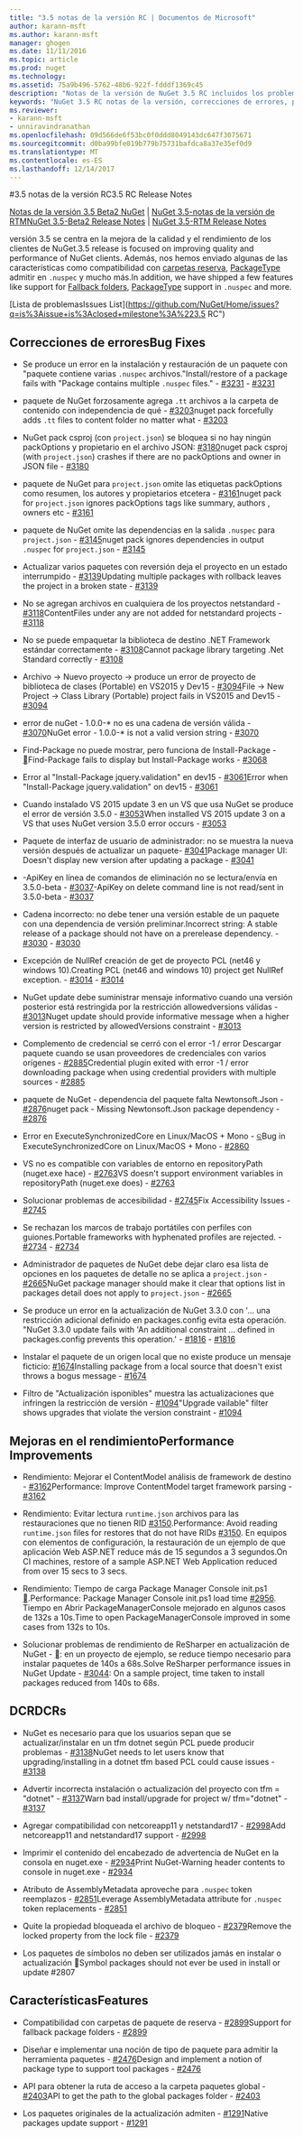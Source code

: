 ```yaml
---
title: "3.5 notas de la versión RC | Documentos de Microsoft"
author: karann-msft
ms.author: karann-msft
manager: ghogen
ms.date: 11/11/2016
ms.topic: article
ms.prod: nuget
ms.technology: 
ms.assetid: 75a9b496-5762-48b6-922f-fdddf1369c45
description: "Notas de la versión de NuGet 3.5 RC incluidos los problemas conocidos, correcciones de errores, las funciones agregadas y dcr."
keywords: "NuGet 3.5 RC notas de la versión, correcciones de errores, problemas, conocidos agregan características, DCR"
ms.reviewer:
- karann-msft
- unniravindranathan
ms.openlocfilehash: 09d566de6f53bc0f0ddd8049143dc647f3075671
ms.sourcegitcommit: d0ba99bfe019b779b75731bafdca8a37e35ef0d9
ms.translationtype: MT
ms.contentlocale: es-ES
ms.lasthandoff: 12/14/2017
---
```

#<a name="35-rc-release-notes"></a><span data-ttu-id="d2315-104">3.5 notas de la versión RC</span><span class="sxs-lookup"><span data-stu-id="d2315-104">3.5 RC Release Notes</span></span>

<span data-ttu-id="d2315-105">[Notas de la versión 3.5 Beta2 NuGet](../release-notes/nuget-3.5-Beta2.md) | [NuGet 3.5-notas de la versión de RTM](../release-notes/nuget-3.5-RTM.md)</span><span class="sxs-lookup"><span data-stu-id="d2315-105">[NuGet 3.5-Beta2 Release Notes](../release-notes/nuget-3.5-Beta2.md) | [NuGet 3.5-RTM Release Notes](../release-notes/nuget-3.5-RTM.md)</span></span>

<span data-ttu-id="d2315-106">versión 3.5 se centra en la mejora de la calidad y el rendimiento de los clientes de NuGet.</span><span class="sxs-lookup"><span data-stu-id="d2315-106">3.5 release is focused on improving quality and performance of NuGet clients.</span></span> <span data-ttu-id="d2315-107">Además, nos hemos enviado algunas de las características como compatibilidad con [carpetas reserva](https://github.com/NuGet/Home/issues/2899), [PackageType](https://github.com/NuGet/Home/issues/2476) admitir en `.nuspec` y mucho más.</span><span class="sxs-lookup"><span data-stu-id="d2315-107">In addition, we have shipped a few features like support for [Fallback folders](https://github.com/NuGet/Home/issues/2899), [PackageType](https://github.com/NuGet/Home/issues/2476) support in `.nuspec` and more.</span></span>

[<span data-ttu-id="d2315-108">Lista de problemas</span><span class="sxs-lookup"><span data-stu-id="d2315-108">Issues List</span></span>](https://github.com/NuGet/Home/issues?q=is%3Aissue+is%3Aclosed+milestone%3A%223.5 RC")

## <a name="bug-fixes"></a><span data-ttu-id="d2315-109">Correcciones de errores</span><span class="sxs-lookup"><span data-stu-id="d2315-109">Bug Fixes</span></span>

* <span data-ttu-id="d2315-110">Se produce un error en la instalación y restauración de un paquete con "paquete contiene varias `.nuspec` archivos."</span><span class="sxs-lookup"><span data-stu-id="d2315-110">Install/restore of a package fails with "Package contains multiple `.nuspec` files."</span></span><span data-ttu-id="d2315-111"> - [#3231](https://github.com/NuGet/Home/issues/3231)</span><span class="sxs-lookup"><span data-stu-id="d2315-111"> - [#3231](https://github.com/NuGet/Home/issues/3231)</span></span>

* <span data-ttu-id="d2315-112">paquete de NuGet forzosamente agrega `.tt` archivos a la carpeta de contenido con independencia de qué - [#3203](https://github.com/NuGet/Home/issues/3203)</span><span class="sxs-lookup"><span data-stu-id="d2315-112">nuget pack forcefully adds `.tt` files to content folder no matter what - [#3203](https://github.com/NuGet/Home/issues/3203)</span></span>

* <span data-ttu-id="d2315-113">NuGet pack csproj (con `project.json`) se bloquea si no hay ningún packOptions y propietario en el archivo JSON: [#3180](https://github.com/NuGet/Home/issues/3180)</span><span class="sxs-lookup"><span data-stu-id="d2315-113">nuget pack csproj (with `project.json`) crashes if there are no packOptions and owner in JSON file - [#3180](https://github.com/NuGet/Home/issues/3180)</span></span>

* <span data-ttu-id="d2315-114">paquete de NuGet para `project.json` omite las etiquetas packOptions como resumen, los autores y propietarios etcetera - [#3161](https://github.com/NuGet/Home/issues/3161)</span><span class="sxs-lookup"><span data-stu-id="d2315-114">nuget pack for `project.json` ignores packOptions tags like summary, authors , owners etc - [#3161](https://github.com/NuGet/Home/issues/3161)</span></span>

* <span data-ttu-id="d2315-115">paquete de NuGet omite las dependencias en la salida `.nuspec` para `project.json`  -  [#3145](https://github.com/NuGet/Home/issues/3145)</span><span class="sxs-lookup"><span data-stu-id="d2315-115">nuget pack ignores dependencies in output `.nuspec` for `project.json` - [#3145](https://github.com/NuGet/Home/issues/3145)</span></span>

* <span data-ttu-id="d2315-116">Actualizar varios paquetes con reversión deja el proyecto en un estado interrumpido - [#3139](https://github.com/NuGet/Home/issues/3139)</span><span class="sxs-lookup"><span data-stu-id="d2315-116">Updating multiple packages with rollback leaves the project in a broken state - [#3139](https://github.com/NuGet/Home/issues/3139)</span></span>

* <span data-ttu-id="d2315-117">No se agregan archivos en cualquiera de los proyectos netstandard - [#3118](https://github.com/NuGet/Home/issues/3118)</span><span class="sxs-lookup"><span data-stu-id="d2315-117">ContentFiles under any are not added for netstandard projects - [#3118](https://github.com/NuGet/Home/issues/3118)</span></span>

* <span data-ttu-id="d2315-118">No se puede empaquetar la biblioteca de destino .NET Framework estándar correctamente - [#3108](https://github.com/NuGet/Home/issues/3108)</span><span class="sxs-lookup"><span data-stu-id="d2315-118">Cannot package library targeting .Net Standard correctly - [#3108](https://github.com/NuGet/Home/issues/3108)</span></span>

* <span data-ttu-id="d2315-119">Archivo -> Nuevo proyecto -> produce un error de proyecto de biblioteca de clases (Portable) en VS2015 y Dev15 - [#3094](https://github.com/NuGet/Home/issues/3094)</span><span class="sxs-lookup"><span data-stu-id="d2315-119">File -> New Project -> Class Library (Portable) project fails in VS2015 and Dev15 - [#3094](https://github.com/NuGet/Home/issues/3094)</span></span>

* <span data-ttu-id="d2315-120">error de nuGet - 1.0.0-* no es una cadena de versión válida - [#3070](https://github.com/NuGet/Home/issues/3070)</span><span class="sxs-lookup"><span data-stu-id="d2315-120">NuGet error - 1.0.0-* is not a valid version string - [#3070](https://github.com/NuGet/Home/issues/3070)</span></span>

* <span data-ttu-id="d2315-121">Find-Package no puede mostrar, pero funciona de Install-Package - [&#3068;](https://github.com/NuGet/Home/issues/3068)</span><span class="sxs-lookup"><span data-stu-id="d2315-121">Find-Package fails to display but Install-Package works - [#3068](https://github.com/NuGet/Home/issues/3068)</span></span>

* <span data-ttu-id="d2315-122">Error al "Install-Package jquery.validation" en dev15 - [#3061](https://github.com/NuGet/Home/issues/3061)</span><span class="sxs-lookup"><span data-stu-id="d2315-122">Error when "Install-Package jquery.validation" on dev15 - [#3061](https://github.com/NuGet/Home/issues/3061)</span></span>

* <span data-ttu-id="d2315-123">Cuando instalado VS 2015 update 3 en un VS que usa NuGet se produce el error de versión 3.5.0 - [#3053](https://github.com/NuGet/Home/issues/3053)</span><span class="sxs-lookup"><span data-stu-id="d2315-123">When installed VS 2015 update 3 on a VS that uses NuGet version 3.5.0 error occurs - [#3053](https://github.com/NuGet/Home/issues/3053)</span></span>

* <span data-ttu-id="d2315-124">Paquete de interfaz de usuario de administrador: no se muestra la nueva versión después de actualizar un paquete- [#3041](https://github.com/NuGet/Home/issues/3041)</span><span class="sxs-lookup"><span data-stu-id="d2315-124">Package manager UI: Doesn't display new version after updating a package - [#3041](https://github.com/NuGet/Home/issues/3041)</span></span>

* <span data-ttu-id="d2315-125">-ApiKey en línea de comandos de eliminación no se lectura/envía en 3.5.0-beta - [#3037](https://github.com/NuGet/Home/issues/3037)</span><span class="sxs-lookup"><span data-stu-id="d2315-125">-ApiKey on delete command line is not read/sent in 3.5.0-beta - [#3037](https://github.com/NuGet/Home/issues/3037)</span></span>

* <span data-ttu-id="d2315-126">Cadena incorrecto: no debe tener una versión estable de un paquete con una dependencia de versión preliminar.</span><span class="sxs-lookup"><span data-stu-id="d2315-126">Incorrect string: A stable release of a package should not have on a prerelease dependency.</span></span><span data-ttu-id="d2315-127"> - [#3030](https://github.com/NuGet/Home/issues/3030)</span><span class="sxs-lookup"><span data-stu-id="d2315-127"> - [#3030](https://github.com/NuGet/Home/issues/3030)</span></span>

* <span data-ttu-id="d2315-128">Excepción de NullRef creación de get de proyecto PCL (net46 y windows 10).</span><span class="sxs-lookup"><span data-stu-id="d2315-128">Creating PCL (net46 and windows 10) project get NullRef exception.</span></span><span data-ttu-id="d2315-129"> - [#3014](https://github.com/NuGet/Home/issues/3014)</span><span class="sxs-lookup"><span data-stu-id="d2315-129"> - [#3014](https://github.com/NuGet/Home/issues/3014)</span></span>

* <span data-ttu-id="d2315-130">NuGet update debe suministrar mensaje informativo cuando una versión posterior está restringida por la restricción allowedversions válidas - [#3013](https://github.com/NuGet/Home/issues/3013)</span><span class="sxs-lookup"><span data-stu-id="d2315-130">Nuget update should provide informative message when a higher version is restricted by allowedVersions constraint - [#3013](https://github.com/NuGet/Home/issues/3013)</span></span>

* <span data-ttu-id="d2315-131">Complemento de credencial se cerró con el error -1 / error Descargar paquete cuando se usan proveedores de credenciales con varios orígenes - [#2885](https://github.com/NuGet/Home/issues/2885)</span><span class="sxs-lookup"><span data-stu-id="d2315-131">Credential plugin exited with error -1 / error downloading package when using credential providers with multiple sources - [#2885](https://github.com/NuGet/Home/issues/2885)</span></span>

* <span data-ttu-id="d2315-132">paquete de NuGet - dependencia del paquete falta Newtonsoft.Json - [#2876](https://github.com/NuGet/Home/issues/2876)</span><span class="sxs-lookup"><span data-stu-id="d2315-132">nuget pack - Missing Newtonsoft.Json package dependency - [#2876](https://github.com/NuGet/Home/issues/2876)</span></span>

* <span data-ttu-id="d2315-133">Error en ExecuteSynchronizedCore en Linux/MacOS + Mono - [&#2860;](https://github.com/NuGet/Home/issues/2860)</span><span class="sxs-lookup"><span data-stu-id="d2315-133">Bug in ExecuteSynchronizedCore on Linux/MacOS + Mono - [#2860](https://github.com/NuGet/Home/issues/2860)</span></span>

* <span data-ttu-id="d2315-134">VS no es compatible con variables de entorno en repositoryPath (nuget.exe hace) - [#2763](https://github.com/NuGet/Home/issues/2763)</span><span class="sxs-lookup"><span data-stu-id="d2315-134">VS doesn't support environment variables in repositoryPath (nuget.exe does) - [#2763](https://github.com/NuGet/Home/issues/2763)</span></span>

* <span data-ttu-id="d2315-135">Solucionar problemas de accesibilidad - [#2745](https://github.com/NuGet/Home/issues/2745)</span><span class="sxs-lookup"><span data-stu-id="d2315-135">Fix Accessibility Issues - [#2745](https://github.com/NuGet/Home/issues/2745)</span></span>

* <span data-ttu-id="d2315-136">Se rechazan los marcos de trabajo portátiles con perfiles con guiones.</span><span class="sxs-lookup"><span data-stu-id="d2315-136">Portable frameworks with hyphenated profiles are rejected.</span></span><span data-ttu-id="d2315-137"> - [#2734](https://github.com/NuGet/Home/issues/2734)</span><span class="sxs-lookup"><span data-stu-id="d2315-137"> - [#2734](https://github.com/NuGet/Home/issues/2734)</span></span>

* <span data-ttu-id="d2315-138">Administrador de paquetes de NuGet debe dejar claro esa lista de opciones en los paquetes de detalle no se aplica a `project.json`  -  [#2665](https://github.com/NuGet/Home/issues/2665)</span><span class="sxs-lookup"><span data-stu-id="d2315-138">NuGet package manager should make it clear that options list in packages detail does not apply to `project.json` - [#2665](https://github.com/NuGet/Home/issues/2665)</span></span>

* <span data-ttu-id="d2315-139">Se produce un error en la actualización de NuGet 3.3.0 con '... una restricción adicional definido en packages.config evita esta operación. "</span><span class="sxs-lookup"><span data-stu-id="d2315-139">NuGet 3.3.0 update fails with 'An additional constraint ... defined in packages.config prevents this operation.'</span></span><span data-ttu-id="d2315-140"> - [#1816](https://github.com/NuGet/Home/issues/1816)</span><span class="sxs-lookup"><span data-stu-id="d2315-140"> - [#1816](https://github.com/NuGet/Home/issues/1816)</span></span>

* <span data-ttu-id="d2315-141">Instalar el paquete de un origen local que no existe produce un mensaje ficticio: [#1674](https://github.com/NuGet/Home/issues/1674)</span><span class="sxs-lookup"><span data-stu-id="d2315-141">Installing package from a local source that doesn't exist throws a bogus message - [#1674](https://github.com/NuGet/Home/issues/1674)</span></span>

* <span data-ttu-id="d2315-142">Filtro de "Actualización isponibles" muestra las actualizaciones que infringen la restricción de versión - [#1094](https://github.com/NuGet/Home/issues/1094)</span><span class="sxs-lookup"><span data-stu-id="d2315-142">"Upgrade vailable" filter shows upgrades that violate the version constraint - [#1094](https://github.com/NuGet/Home/issues/1094)</span></span>

## <a name="performance-improvements"></a><span data-ttu-id="d2315-143">Mejoras en el rendimiento</span><span class="sxs-lookup"><span data-stu-id="d2315-143">Performance Improvements</span></span>

* <span data-ttu-id="d2315-144">Rendimiento: Mejorar el ContentModel análisis de framework de destino - [#3162](https://github.com/NuGet/Home/issues/3162)</span><span class="sxs-lookup"><span data-stu-id="d2315-144">Performance: Improve ContentModel target framework parsing - [#3162](https://github.com/NuGet/Home/issues/3162)</span></span>

* <span data-ttu-id="d2315-145">Rendimiento: Evitar lectura `runtime.json` archivos para las restauraciones que no tienen RID [#3150](https://github.com/NuGet/Home/issues/3150).</span><span class="sxs-lookup"><span data-stu-id="d2315-145">Performance: Avoid reading `runtime.json` files for restores that do not have RIDs [#3150](https://github.com/NuGet/Home/issues/3150).</span></span> <span data-ttu-id="d2315-146">En equipos con elementos de configuración, la restauración de un ejemplo de que aplicación Web ASP.NET reduce más de 15 segundos a 3 segundos.</span><span class="sxs-lookup"><span data-stu-id="d2315-146">On CI machines, restore of a sample ASP.NET Web Application reduced from over 15 secs to 3 secs.</span></span>

* <span data-ttu-id="d2315-147">Rendimiento: Tiempo de carga Package Manager Console init.ps1 [&#2956;](https://github.com/NuGet/Home/issues/2956).</span><span class="sxs-lookup"><span data-stu-id="d2315-147">Performance: Package Manager Console init.ps1 load time [#2956](https://github.com/NuGet/Home/issues/2956).</span></span> <span data-ttu-id="d2315-148">Tiempo en Abrir PackageManagerConsole mejorado en algunos casos de 132s a 10s.</span><span class="sxs-lookup"><span data-stu-id="d2315-148">Time to open PackageManagerConsole improved in some cases from 132s to 10s.</span></span>

* <span data-ttu-id="d2315-149">Solucionar problemas de rendimiento de ReSharper en actualización de NuGet - [&#3044;](https://github.com/NuGet/Home/issues/3044): en un proyecto de ejemplo, se reduce tiempo necesario para instalar paquetes de 140s a 68s.</span><span class="sxs-lookup"><span data-stu-id="d2315-149">Solve ReSharper performance issues in NuGet Update - [#3044](https://github.com/NuGet/Home/issues/3044): On a sample project, time taken to install packages reduced from 140s to 68s.</span></span>

## <a name="dcrs"></a><span data-ttu-id="d2315-150">DCR</span><span class="sxs-lookup"><span data-stu-id="d2315-150">DCRs</span></span>

* <span data-ttu-id="d2315-151">NuGet es necesario para que los usuarios sepan que se actualizar/instalar en un tfm dotnet según PCL puede producir problemas - [#3138](https://github.com/NuGet/Home/issues/3138)</span><span class="sxs-lookup"><span data-stu-id="d2315-151">NuGet needs to let users know that upgrading/installing in a dotnet tfm based PCL could cause issues - [#3138](https://github.com/NuGet/Home/issues/3138)</span></span>

* <span data-ttu-id="d2315-152">Advertir incorrecta instalación o actualización del proyecto con tfm = "dotnet" - [#3137](https://github.com/NuGet/Home/issues/3137)</span><span class="sxs-lookup"><span data-stu-id="d2315-152">Warn bad install/upgrade for project w/ tfm="dotnet" - [#3137](https://github.com/NuGet/Home/issues/3137)</span></span>

* <span data-ttu-id="d2315-153">Agregar compatibilidad con netcoreapp11 y netstandard17 - [#2998](https://github.com/NuGet/Home/issues/2998)</span><span class="sxs-lookup"><span data-stu-id="d2315-153">Add netcoreapp11 and netstandard17 support - [#2998](https://github.com/NuGet/Home/issues/2998)</span></span>

* <span data-ttu-id="d2315-154">Imprimir el contenido del encabezado de advertencia de NuGet en la consola en nuget.exe - [#2934](https://github.com/NuGet/Home/issues/2934)</span><span class="sxs-lookup"><span data-stu-id="d2315-154">Print NuGet-Warning header contents to console in nuget.exe - [#2934](https://github.com/NuGet/Home/issues/2934)</span></span>

* <span data-ttu-id="d2315-155">Atributo de AssemblyMetadata aproveche para `.nuspec` token reemplazos - [#2851](https://github.com/NuGet/Home/issues/2851)</span><span class="sxs-lookup"><span data-stu-id="d2315-155">Leverage AssemblyMetadata attribute for `.nuspec` token replacements - [#2851](https://github.com/NuGet/Home/issues/2851)</span></span>

* <span data-ttu-id="d2315-156">Quite la propiedad bloqueada el archivo de bloqueo - [#2379](https://github.com/NuGet/Home/issues/2379)</span><span class="sxs-lookup"><span data-stu-id="d2315-156">Remove the locked property from the lock file - [#2379](https://github.com/NuGet/Home/issues/2379)</span></span>

* <span data-ttu-id="d2315-157">Los paquetes de símbolos no deben ser utilizados jamás en instalar o actualización &#2807;</span><span class="sxs-lookup"><span data-stu-id="d2315-157">Symbol packages should not ever be used in install or update #2807</span></span>

## <a name="features"></a><span data-ttu-id="d2315-158">Características</span><span class="sxs-lookup"><span data-stu-id="d2315-158">Features</span></span>

* <span data-ttu-id="d2315-159">Compatibilidad con carpetas de paquete de reserva - [#2899](https://github.com/NuGet/Home/issues/2899)</span><span class="sxs-lookup"><span data-stu-id="d2315-159">Support for fallback package folders - [#2899](https://github.com/NuGet/Home/issues/2899)</span></span>

* <span data-ttu-id="d2315-160">Diseñar e implementar una noción de tipo de paquete para admitir la herramienta paquetes - [#2476](https://github.com/NuGet/Home/issues/2476)</span><span class="sxs-lookup"><span data-stu-id="d2315-160">Design and implement a notion of package type to support tool packages - [#2476](https://github.com/NuGet/Home/issues/2476)</span></span>

* <span data-ttu-id="d2315-161">API para obtener la ruta de acceso a la carpeta paquetes global - [#2403](https://github.com/NuGet/Home/issues/2403)</span><span class="sxs-lookup"><span data-stu-id="d2315-161">API to get the path to the global packages folder - [#2403](https://github.com/NuGet/Home/issues/2403)</span></span>

* <span data-ttu-id="d2315-162">Los paquetes originales de la actualización admiten - [#1291](https://github.com/NuGet/Home/issues/1291)</span><span class="sxs-lookup"><span data-stu-id="d2315-162">Native packages update support - [#1291](https://github.com/NuGet/Home/issues/1291)</span></span>
